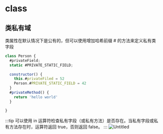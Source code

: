 # class

## 类私有域

类属性在默认情况下是公有的，但可以使用增加哈希前缀 # 的方法来定义私有类字段
```js
class Person {
  #privateField;
  static #PRIVATE_STATIC_FIELD;
  
  constructor() {
    this.#privateFiled = 52
    Person.#PRIVATE_STATIC_FIELD = 42
  }
  #privateMethod() {
    return 'hello world'
  }

}
```
:::tip
可以使用 in 运算符检查私有字段（或私有方法）是否存在。当私有字段或私有方法存在时，运算符返回 true，否则返回 false。
:::
![Untitled](/img/class_private.png)